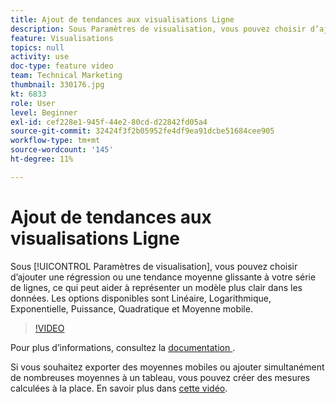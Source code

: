 ```yaml
---
title: Ajout de tendances aux visualisations Ligne
description: Sous Paramètres de visualisation, vous pouvez choisir d’ajouter une régression ou une tendance moyenne glissante à votre série de lignes, ce qui peut aider à représenter un modèle plus clair dans les données. Les options disponibles sont Linéaire, Logarithmique, Exponentielle, Puissance, Quadratique et Moyenne mobile.
feature: Visualisations
topics: null
activity: use
doc-type: feature video
team: Technical Marketing
thumbnail: 330176.jpg
kt: 6833
role: User
level: Beginner
exl-id: cef228e1-945f-44e2-80cd-d22842fd05a4
source-git-commit: 32424f3f2b05952fe4df9ea91dcbe51684cee905
workflow-type: tm+mt
source-wordcount: '145'
ht-degree: 11%

---
```


# Ajout de tendances aux visualisations Ligne

Sous [!UICONTROL Paramètres de visualisation], vous pouvez choisir d’ajouter une régression ou une tendance moyenne glissante à votre série de lignes, ce qui peut aider à représenter un modèle plus clair dans les données. Les options disponibles sont Linéaire, Logarithmique, Exponentielle, Puissance, Quadratique et Moyenne mobile.

>[!VIDEO](https://video.tv.adobe.com/v/330176/?quality=12&learn=on)

Pour plus d’informations, consultez la [documentation ](https://experienceleague.adobe.com/docs/analytics/analyze/analysis-workspace/visualizations/line.html?lang=en#analysis-workspace).

Si vous souhaitez exporter des moyennes mobiles ou ajouter simultanément de nombreuses moyennes à un tableau, vous pouvez créer des mesures calculées à la place. En savoir plus dans [cette vidéo](https://experienceleague.adobe.com/docs/analytics-learn/tutorials/analysis-workspace/visualizations/using-the-cumulative-average-function-to-apply-metric-smoothing.html#analysis-workspace).
